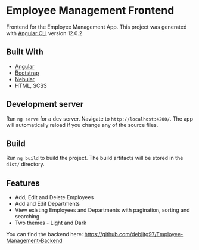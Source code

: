 # Employee Management Frontend
Frontend for the Employee Management App.
This project was generated with [Angular CLI](https://github.com/angular/angular-cli) version 12.0.2.

## Built With

* [Angular](https://angular.io/)
* [Bootstrap](https://ng-bootstrap.github.io/#/home)
* [Nebular](https://akveo.github.io/nebular/)
* HTML, SCSS

## Development server

Run `ng serve` for a dev server. Navigate to `http://localhost:4200/`. The app will automatically reload if you change any of the source files.

## Build

Run `ng build` to build the project. The build artifacts will be stored in the `dist/` directory.

## Features
* Add, Edit and Delete Employees
* Add and Edit Departments
* View existing Employees and Departments with pagination, sorting and searching
* Two themes - Light and Dark

You can find the backend here: https://github.com/debjitg97/Employee-Management-Backend
